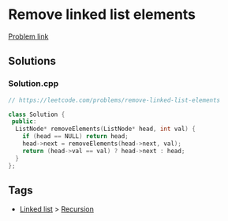 # Remove linked list elements

[Problem link](https://leetcode.com/problems/remove-linked-list-elements)

## Solutions


### Solution.cpp
```cpp
// https://leetcode.com/problems/remove-linked-list-elements

class Solution {
 public:
  ListNode* removeElements(ListNode* head, int val) {
    if (head == NULL) return head;
    head->next = removeElements(head->next, val);
    return (head->val == val) ? head->next : head;
  }
};
```
## Tags

* [Linked list](/Collections/linked-list.md#linked-list) > [Recursion](/Collections/linked-list.md#recursion)
